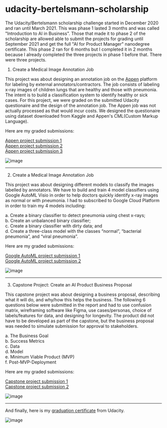 # udacity-bertelsmann-scholarship

The Udacity/Bertelsmann scholarship challenge started in December 2020 and ran until March 2021. This was phase 1 lasted 3 months and was called "Introduction to AI in Business". Those that made it to phase 2 of the scholarship are allowed able to submit the projects for grading until September 2021 and get the full "AI for Product Manager" nanodegree certificate. This phase 2 ran for 6 months but I completed it in 2 months because I already completed the three projects in phase 1 before that. There were three projects.

1. Create a Medical Image Annotation Job

This project was about designing an annotation job on the [Appen](https://appen.com/) platform for labeling by external annotators/contractors. The job consists of labeling x-ray images of children lungs that are healthy and those with pneumonia. The intent is to build a classification system to identify healthy or sick cases. For this project, we were graded on the submitted Udacity questionaire and the design of the annotation job. The Appen job was not actually processed as that would incur costs. We designed the questionaire using dataset downloaded from Kaggle and Appen's CML(Custom Markup Language).

Here are my graded submissions:

[Appen project submission 1](https://drive.google.com/file/d/1RpWUiNhI_jfGDXhV0eYVTRm0hs4JrGUB/view?usp=sharing)  
[Appen project submission 2](https://drive.google.com/file/d/1axNfEWKwNFcU3Ztwzr3KPLFYrB6Qk1KQ/view?usp=sharing)  
[Appen project submission 3](https://drive.google.com/file/d/1j4GOWT4OwTH-e_3jF3uKvjrexXYStDf4/view?usp=sharing)  

![image](https://user-images.githubusercontent.com/75153964/127955544-8eab887f-5df3-4eb1-aad8-78e7de7f82f8.png)


---
2. Create a Medical Image Annotation Job

This project was about designing different models to classify the images labelled by annotators. We have to build and train 4 model classifiers using Google AutoML Visio in order to help doctors quickly identify x-ray images as normal or with pneumonia. I had to subscribed to Google Cloud Platform in order to train my 4 models including: 

a. Create a binary classifier to detect pneumonia using chest x-rays;  
b. Create an unbalanced binary classifier;  
c. Create a binary classifier with dirty data; and  
d. Create a three-class model with the classes “normal”, “bacterial pneumonia”, and “viral pneumonia”.

Here are my graded submissions:

[Google AutoML project submission 1](https://drive.google.com/file/d/1bUglFHYn324eyeb81K2EeoND84PZh0i_/view?usp=sharing)  
[Google AutoML project submission 2](https://drive.google.com/file/d/1L1aGYuSsUQRqxpL441oRqvxykC1jtLhV/view?usp=sharing)  

![image](https://user-images.githubusercontent.com/75153964/127955695-60b3abdf-421c-487e-b5fa-2b59c224024b.png)


---
3. Capstone Project: Create an AI Product Business Proposal

This capstone project was about designing a business proposal, describing what it will do, and why/how this helps the business. The following 6 questions below were submitted in the report and had to use confusion matrix, wireframing software like Figma, use cases/personas, choice of labels/features for data, and designing for longevity. The product did not have to be developed as part of the capstone, but the business proposal was needed to simulate submission for approval to stakeholders.

a. The Business Goal  
b. Success Metrics  
c. Data  
d. Model  
e. Minimum Viable Product (MVP)  
f. Post-MVP-Deployment


Here are my graded submissions:

[Capstone project submission 1](https://drive.google.com/file/d/1BPf1_x3slGt6jGb9KOrQITtZTtXHtbSY/view?usp=sharing)  
[Capstone project submission 2](https://drive.google.com/file/d/1dI-AvQC0go4-2PayNuKh1xsWT7-1gJG-/view?usp=sharing)  

![image](https://user-images.githubusercontent.com/75153964/127955602-7d83bb41-83ee-4f55-b857-4c8dda30f7e9.png)

---
And finally, here is my [graduation certificate](https://confirm.udacity.com/YKACEDTT) from Udacity.

![image](https://user-images.githubusercontent.com/75153964/127955728-ab63b638-f2f8-4bf2-bdd2-29d546f260fd.png)


